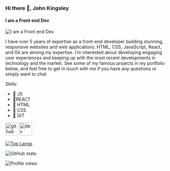 ### Hi there 👋, John Kingsley
#### I am a Front end Dev
![I am a Front end Dev](https://arturssmirnovs.github.io/github-profile-readme-generator/images/banner.png)

I have over 5 years of expertise as a front-end developer building stunning, responsive websites and web applications. HTML, CSS, JavaScript, React, and Git are among my expertise. I'm interested about developing engaging user experiences and keeping up with the most recent developments in technology and the market. See some of my famous projects in my portfolio below, and feel free to get in touch with me if you have any questions or simply want to chat.

Skills: 

- 🔭 JS
- 🔭REACT
- 🔭 HTML 
- 🔭 CSS
- 🔭 GIT


[<img src='https://cdn.jsdelivr.net/npm/simple-icons@3.0.1/icons/github.svg' alt='github' height='40'>](https://github.com/thatkhay)  [<img src='https://cdn.jsdelivr.net/npm/simple-icons@3.0.1/icons/dev-dot-to.svg' alt='dev' height='40'>](https://dev.to/that_khayy)  

[![Top Langs](https://github-readme-stats.vercel.app/api/top-langs/?username=thatkhay)](https://github.com/anuraghazra/github-readme-stats)

![GitHub stats](https://github-readme-stats.vercel.app/api?username=thatkhay&show_icons=true&count_private=true)  

![Profile views](https://gpvc.arturio.dev/thatkhay)   




